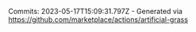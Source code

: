 Commits: 2023-05-17T15:09:31.797Z - Generated via https://github.com/marketplace/actions/artificial-grass
<br>
